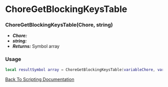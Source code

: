 # ChoreGetBlockingKeysTable

### ChoreGetBlockingKeysTable(Chore, string)
- ***Chore:*** 
- ***string:*** 
- ***Returns:*** Symbol array

### Usage

```Lua
local resultSymbol array = ChoreGetBlockingKeysTable(variableChore, variableString)
```


[Back To Scripting Documentation](../README.md)
